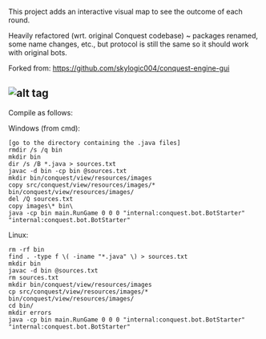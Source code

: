 This project adds an interactive visual map to see the outcome
of each round.

Heavily refactored (wrt. original Conquest codebase) ~ packages renamed, some name changes, etc., but protocol is still the same so it should work with original bots.

Forked from: https://github.com/skylogic004/conquest-engine-gui

![alt tag](https://github.com/kefik/conquest-engine-gui/raw/master/Conquest/screenshot.png)
------------------------------------------------------------

Compile as follows:

Windows (from cmd):

    [go to the directory containing the .java files]
    rmdir /s /q bin
    mkdir bin
    dir /s /B *.java > sources.txt
    javac -d bin -cp bin @sources.txt
    mkdir bin/conquest/view/resources/images
    copy src/conquest/view/resources/images/* bin/conquest/view/resources/images/
    del /Q sources.txt
    copy images\* bin\
    java -cp bin main.RunGame 0 0 0 "internal:conquest.bot.BotStarter" "internal:conquest.bot.BotStarter"

Linux:

    rm -rf bin
    find . -type f \( -iname "*.java" \) > sources.txt
    mkdir bin
    javac -d bin @sources.txt
    rm sources.txt
    mkdir bin/conquest/view/resources/images
    cp src/conquest/view/resources/images/* bin/conquest/view/resources/images/
    cd bin/
    mkdir errors
    java -cp bin main.RunGame 0 0 0 "internal:conquest.bot.BotStarter" "internal:conquest.bot.BotStarter"
